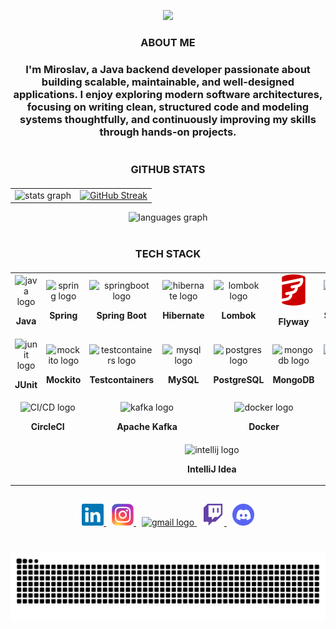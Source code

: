 <p align="center">
      <a href="https://github.com/DenverCoder1/readme-typing-svg">
    <img src="https://readme-typing-svg.herokuapp.com?lines=Java+Backend+Software+Developer;Curious+About+Software+Design;System+Design+Explorer;Interested+in+Software+Architectural+Styles;Believer+in+Clean+Code+Practices;Obsessed+with+Code+Readability;Code+Quality+Advocate;Refactoring+Addict;DS%20%26%20Algorithms+Explorer;Advocate+for+SOLID+Principles;Unit+Testing+Evangelist;Continuous+Integration+Fanatic;Lifelong+Learner;Passionate+About+Domain-Driven+Design;Exploring+Open-Source+Contributions;Automation+Enthusiast;Performance+Optimization+Seeker&font=Fira+Code&size=28&color=F7D745FF&center=true&vCenter=true&width=1000&height=60">
  </a>                                
</p>

<h3 align="center" style="margin-bottom: 20px;">ABOUT ME</h3>

<div align="center">
  <strong>
  
 ### I'm Miroslav, a Java backend developer passionate about building scalable, maintainable, and well-designed applications. I enjoy exploring modern software architectures, focusing on writing clean, structured code and modeling systems thoughtfully, and continuously improving my skills through hands-on projects.
 
</strong>
</div>

<h3 align="center" style="margin-bottom: 20px; margin-top: 40px;">GITHUB STATS</h3>
<table align="center">
  <tr>
    <td>
      <img src="https://github-readme-stats.vercel.app/api?username=MiroslavKolosnjaji&theme=onedark&show_icons=true&hide_border=false&count_private=true" height="150" alt="stats graph"  />
    </td>
    <td>
      <a href="https://git.io/streak-stats"><img src="https://github-readme-streak-stats-nine-eta.vercel.app?user=MiroslavKolosnjaji&theme=codestackr&starting_year=2023" alt="GitHub Streak" height="150"/></a>
    </td>
  </tr>
  </table>
  <div align="center">
  <img src="https://github-readme-stats.vercel.app/api/top-langs?username=MiroslavKolosnjaji&locale=en&hide_title=false&layout=compact&card_width=600&langs_count=5&theme=onedark&hide_border=false" height="150" alt="languages graph"  />
</div>

<h3 align="center" style="margin-bottom: 20px;  margin-top: 40px;">TECH STACK</h3>

<table align="center">
  <tr>
    <td align="center" width="150">
      <img src="https://cdn.jsdelivr.net/gh/devicons/devicon/icons/java/java-original.svg" width = 50 height="50" alt="java logo" />
      <p>
        <strong align="center" >Java</strong>
      </p>
    </td>
    <td align="center" width="150">
      <img src="https://user-images.githubusercontent.com/25181517/117201470-f6d56780-adec-11eb-8f7c-e70e376cfd07.png" width = 50 height = 50 alt= "spring logo"/>
       <p>
        <strong>Spring</strong>
      </p>
    </td>
    <td align="center" width="150">
      <img src="https://user-images.githubusercontent.com/25181517/183891303-41f257f8-6b3d-487c-aa56-c497b880d0fb.png" width = 50 height = 50 alt= "springboot logo"/>
       <p>
        <strong>Spring Boot</strong>
      </p>
    </td>
    <td align="center" width="150">
       <img src="https://user-images.githubusercontent.com/25181517/117207493-49665200-adf4-11eb-808e-a9c0fcc2a0a0.png" width = 50 height = 50 alt= "hibernate logo"/>
        <p>
        <strong>Hibernate</strong>
      </p>
    </td>
    <td align="center" width="150">
      <img src="https://user-images.githubusercontent.com/25181517/190229463-87fa862f-ccf0-48da-8023-940d287df610.png" width = 50 height = 50 alt= "lombok logo"/>
      <p>
        <strong>Lombok</strong>
      </p>
    </td>
       <td align="center" width="150">
      <img src="https://raw.githubusercontent.com/marwin1991/profile-technology-icons/refs/heads/main/icons/flyway.png" width = 50 height = 50 alt= "junit logo"/>
      <p>
        <strong>Flyway</strong>
      </p>
    </td>
    <td align="center" width="150">
      <img src="https://raw.githubusercontent.com/marwin1991/profile-technology-icons/refs/heads/main/icons/swagger.png" width = 50 height = 50 alt= "junit logo"/>
      <p>
        <strong>Swagger</strong>
      </p>
    </td>
     <td align="center">
      <img src="https://user-images.githubusercontent.com/25181517/192109061-e138ca71-337c-4019-8d42-4792fdaa7128.png" width = 50 height = 50 alt= "postman logo"/>
      <p>
        <strong>Postman</strong>
      </p>
    </td>
    </tr>
    <tr>
    <td align="center" width="150">
      <img src="https://user-images.githubusercontent.com/25181517/117533873-484d4480-afef-11eb-9fad-67c8605e3592.png" width = 50 height = 50 alt= "junit logo"/>
      <p>
        <strong>JUnit</strong>
      </p>
    </td>
    <td align="center" width="150">
      <img src="https://user-images.githubusercontent.com/25181517/183892181-ad32b69e-3603-418c-b8e7-99e976c2a784.png" width = 50 height = 50 alt= "mockito logo"/>
      <p>
        <strong>Mockito</strong>
      </p>
    </td>
     <td align="center">
      <img src="https://user-images.githubusercontent.com/25181517/184097317-690eea12-3a26-4f7c-8521-729ebbbb3f98.png" width = 50 height= 50 alt="testcontainers logo" />
      <p>
        <strong>Testcontainers</strong>
      </p>
    </td>
    <td align="center">
      <img src="https://user-images.githubusercontent.com/25181517/183896128-ec99105a-ec1a-4d85-b08b-1aa1620b2046.png" width = 50 height= 50 alt="mysql logo"  />
      <p>
        <strong>MySQL</strong>
      </p>
    </td>
    <td align="center">
       <img src="https://user-images.githubusercontent.com/25181517/117208740-bfb78400-adf5-11eb-97bb-09072b6bedfc.png" width = 50 height= 50 alt="postgres logo"  />
       <p>
        <strong>PostgreSQL</strong>
      </p>
    </td>
    <td align="center">
       <img src="https://user-images.githubusercontent.com/25181517/182884177-d48a8579-2cd0-447a-b9a6-ffc7cb02560e.png" width = 50 height= 50 alt="mongodb logo"  />
       <p>
        <strong>MongoDB</strong>
      </p>
    </td>
    <td align="center">
       <img src="https://raw.githubusercontent.com/marwin1991/profile-technology-icons/refs/heads/main/icons/redis.png" height= 50 alt="mongodb logo"  />
       <p>
        <strong>Redis</strong>
      </p>
    </td>
    <td align="center">
      <img src="https://user-images.githubusercontent.com/25181517/117207242-07d5a700-adf4-11eb-975e-be04e62b984b.png" height = 50 alt= "maven logo"/>
      <p>
        <strong>Maven</strong>
      </p>
    </td>
  </tr>
  <tr>
      <td align="center" colspan= 2>
      <img src="https://user-images.githubusercontent.com/25181517/183868728-b2e11072-00a5-47e2-8a4e-4ebbb2b8c554.png" height = 50 alt = "CI/CD logo">
      <p>
        <strong>CircleCI</strong>
      </p>
    </td>
      <td align="center" colspan=2>
      <img src="https://user-images.githubusercontent.com/25181517/192107004-2d2fff80-d207-4916-8a3e-130fee5ee495.png" width = 50 height = 50 alt= "kafka logo"/>
      <p>
        <strong>Apache Kafka</strong>
      </p>
    </td>
   <td align="center" colspan=2>
      <img src="https://user-images.githubusercontent.com/25181517/117207330-263ba280-adf4-11eb-9b97-0ac5b40bc3be.png" width = 50 height = 50 alt= "docker logo"/>
      <p>
        <strong>Docker</strong>
      </p>
    </td>
     <td align="center" colspan=2>
      <img src="https://cdn.jsdelivr.net/gh/devicons/devicon/icons/git/git-original.svg" width = 50 height="50" alt="git logo"  />
      <p>
        <strong>Git</strong>
      </p>
    </td>
  </tr>
  <tr>
  <td align="center" colspan=8>
      <img src="https://user-images.githubusercontent.com/25181517/192108890-200809d1-439c-4e23-90d3-b090cf9a4eea.png" height = 50 alt= "intellij logo">
      <p>
        <strong>IntelliJ Idea</strong>
      </p>
    </td>
  </tr>
</table>

##

<div align="center">
   <a href="https://www.linkedin.com/in/miroslavkolosnjaji/" target="_blank">
    <img src=https://raw.githubusercontent.com/CLorant/readme-social-icons/main/large/filled/linkedin.svg height= 35 alt="linkedin logo"/>
  </a>
  <img width = 5>
  <a href="https://www.instagram.com/miroslav_kolosnjaji/" target="_blank">
    <img src=https://raw.githubusercontent.com/CLorant/readme-social-icons/main/large/filled/instagram.svg height= 35 alt="instagram logo"/>
  </a>
  <img width = 5>
  <a href=mailto:"miroslav.kolosnjaji91@gmail.com">
    <img src=https://github.com/gauravghongde/social-icons/blob/master/SVG/Color/Gmail.svg height= 35 alt="gmail logo"/>
  </a>
  <img width = 5>
  <a href="https://www.twitch.tv/sweetz_tomato" target="_blank">
    <img src="https://raw.githubusercontent.com/CLorant/readme-social-icons/main/large/filled/twitch.svg" height= 35 alt="twitch logo"/>
  </a>
  <img width = 5>
  <a href="https://discord.com/users/sweetz_tomato" target= "_blank">
    <img src="https://raw.githubusercontent.com/CLorant/readme-social-icons/main/large/filled/discord.svg" height= 35 alt="discord logo"/>
  </a> 
</div>

###

<br clear="both">
<div align="center">
    <img src="https://raw.githubusercontent.com/MiroslavKolosnjaji/MiroslavKolosnjaji/output/snake.svg" alt="Snake animation" />
</div>

<!-- ###

<img align="left" src="https://visitor-badge.laobi.icu/badge?page_id=MiroslavKolosnjaji.MiroslavKolosnjaji&left_color=green&right_color=slategrey"  />

### -->
